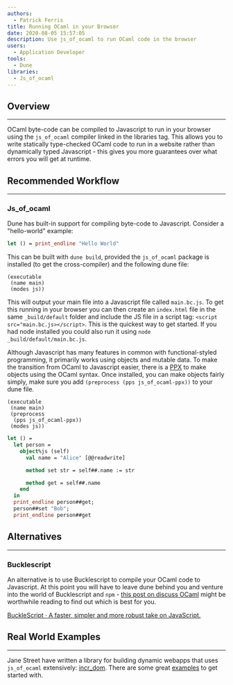 ```yaml
---
authors:
  - Patrick Ferris
title: Running OCaml in your Browser
date: 2020-08-05 15:57:05
description: Use js_of_ocaml to run OCaml code in the browser
users:
  - Application Developer
tools:
  - Dune
libraries: 
  - Js_of_ocaml
---
```


## Overview

---

OCaml byte-code can be compiled to Javascript to run in your browser using the `js_of_ocaml` compiler linked in the libraries tag. This allows you to write statically type-checked OCaml code to run in a website rather than dynamically typed Javascript - this gives you more guarantees over what errors you will get at runtime. 

## Recommended Workflow

---

### Js_of_ocaml

Dune has built-in support for compiling byte-code to Javascript. Consider a "hello-world" example: 

<!-- $MDX file=examples/hello-world-js/main.ml -->
```ocaml
let () = print_endline "Hello World"
```

This can be built with `dune build`, provided the `js_of_ocaml` package is installed (to get the cross-compiler) and the following dune file: 

<!-- $MDX file=examples/hello-world-js/dune -->
```
(executable
 (name main)
 (modes js))
```

This will output your main file into a Javascript file called `main.bc.js`. To get this running in your browser you can then create an `index.html` file in the same `_build/default` folder and include the JS file in a script tag: `<script src="main.bc.js></script>`. This is the quickest way to get started. If you had node installed you could also run it using `node _build/default/main.bc.js`. 

Although Javascript has many features in common with functional-styled programming, it primarily works using objects and mutable data. To make the transition from OCaml to Javascript easier, there is a [PPX](https://ocsigen.org/js_of_ocaml/3.1.0/manual/ppx) to make objects using the OCaml syntax. Once installed, you can make objects fairly simply, make sure you add `(preprocess (pps js_of_ocaml-ppx))` to your dune file. 

<!-- $MDX file=examples/ppx/dune -->
```
(executable
 (name main)
 (preprocess
  (pps js_of_ocaml-ppx))
 (modes js))
```

<!-- $MDX file=examples/ppx/main.ml -->
```ocaml
let () =
  let person =
    object%js (self)
      val name = "Alice" [@@readwrite]

      method set str = self##.name := str

      method get = self##.name
    end
  in
  print_endline person##get;
  person##set "Bob";
  print_endline person##get
```

## Alternatives

---

### Bucklescript

An alternative is to use Bucklescript to compile your OCaml code to Javascript. At this point you will have to leave dune behind you and venture into the world of Bucklescript and `npm` - [this post on discuss OCaml](https://discuss.ocaml.org/t/js-of-ocaml-vs-bucklescript/2293/7) might be worthwhile reading to find out which is best for you. 

[BuckleScript · A faster, simpler and more robust take on JavaScript.](https://bucklescript.github.io/)

## Real World Examples

---

Jane Street have written a library for building dynamic webapps that uses `js_of_ocaml` extensively: [incr_dom](https://github.com/janestreet/incr_dom). There are some great [examples](https://github.com/janestreet/incr_dom/tree/master/example) to get started with.
